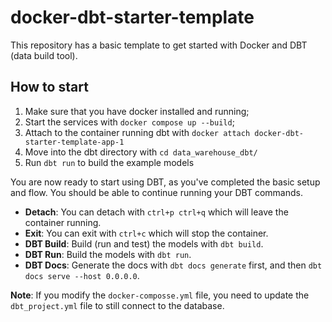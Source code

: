 # docker-dbt-starter-template
This repository has a basic template to get started with Docker and DBT (data build tool).

## How to start

1. Make sure that you have docker installed and running;
1. Start the services with `docker compose up --build`;
1. Attach to the container running dbt with `docker attach docker-dbt-starter-template-app-1`
1. Move into the dbt directory with `cd data_warehouse_dbt/`
1. Run `dbt run` to build the example models

You are now ready to start using DBT, as you've completed the basic setup and flow.
You should be able to continue running your DBT commands.

* **Detach**: You can detach with `ctrl+p ctrl+q` which will leave the container running.
* **Exit**: You can exit with `ctrl+c` which will stop the container.
* **DBT Build**: Build (run and test) the models with `dbt build`.
* **DBT Run**: Build the models with `dbt run`.
* **DBT Docs**: Generate the docs with `dbt docs generate` first, and then `dbt docs serve --host 0.0.0.0`.

**Note**: If you modify the `docker-composse.yml` file, you need to update the `dbt_project.yml`
file to still connect to the database.
